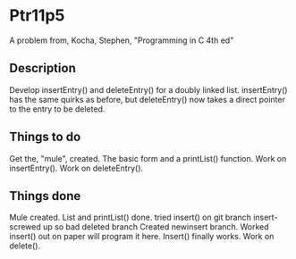 # Ptr11p5
A problem from, Kocha, Stephen, "Programming in C 4th ed"
## Description
Develop insertEntry() and deleteEntry() for a doubly linked list. insertEntry()
has the same quirks as before, but deleteEntry() now takes a direct pointer to 
the entry to be deleted.
## Things to do
Get the, "mule", created. The basic form and a printList() function.
Work on insertEntry().
Work on deleteEntry().
## Things done
Mule created. List and printList() done.
tried insert() on git branch insert-screwed up so bad deleted branch
Created newinsert branch. Worked insert() out on paper will program it 
here.
Insert() finally works. 
Work on delete().
